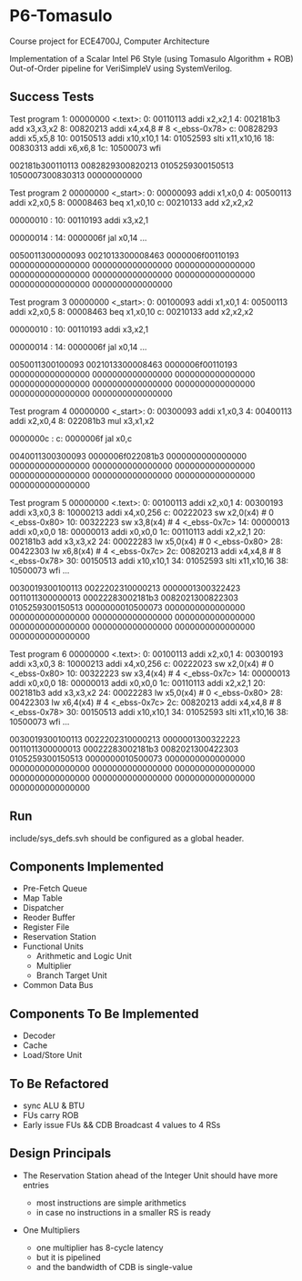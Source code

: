 # P6-Tomasulo

Course project for ECE4700J, Computer Architecture

Implementation of a Scalar Intel P6 Style (using Tomasulo Algorithm + ROB) Out-of-Order pipeline for VeriSimpleV using SystemVerilog.

## Success Tests
Test program 1:
00000000 <.text>:
   0: 00110113           addi x2,x2,1
   4: 002181b3           add x3,x3,x2
   8: 00820213           addi x4,x4,8 # 8 <_ebss-0x78>
   c: 00828293           addi x5,x5,8
  10: 00150513           addi x10,x10,1
  14: 01052593           slti x11,x10,16
  18: 00830313           addi x6,x6,8
  1c: 10500073           wfi

002181b300110113
0082829300820213
0105259300150513
1050007300830313
00000000000


Test program 2
00000000 <_start>:
   0: 00000093           addi x1,x0,0
   4: 00500113           addi x2,x0,5
   8: 00008463           beq x1,x0,10 <label>
   c: 00210133           add x2,x2,x2

00000010 <label>:
  10: 00110193           addi x3,x2,1

00000014 <loop>:
  14: 0000006f           jal x0,14 <loop>
 ...

0050011300000093
0021013300008463
0000006f00110193
0000000000000000
0000000000000000
0000000000000000
0000000000000000
0000000000000000
0000000000000000
0000000000000000
0000000000000000


Test program 3
00000000 <_start>:
   0: 00100093           addi x1,x0,1
   4: 00500113           addi x2,x0,5
   8: 00008463           beq x1,x0,10 <label>
   c: 00210133           add x2,x2,x2

00000010 <label>:
  10: 00110193           addi x3,x2,1

00000014 <loop>:
  14: 0000006f           jal x0,14 <loop>
 ...

0050011300100093
0021013300008463
0000006f00110193
0000000000000000
0000000000000000
0000000000000000
0000000000000000
0000000000000000
0000000000000000
0000000000000000
0000000000000000


Test program 4
00000000 <_start>:
   0: 00300093           addi x1,x0,3
   4: 00400113           addi x2,x0,4
   8: 022081b3           mul x3,x1,x2

0000000c <loop>:
   c: 0000006f           jal x0,c <loop>

0040011300300093
0000006f022081b3
0000000000000000
0000000000000000
0000000000000000
0000000000000000
0000000000000000
0000000000000000
0000000000000000
0000000000000000


Test program 5
00000000 <.text>:
   0:	00100113          	addi	x2,x0,1
   4:	00300193          	addi	x3,x0,3
   8:	10000213          	addi	x4,x0,256
   c:	00222023          	sw	x2,0(x4) # 0 <_ebss-0x80>
  10:	00322223          	sw	x3,8(x4) # 4 <_ebss-0x7c>
  14:	00000013          	addi	x0,x0,0
  18:	00000013          	addi	x0,x0,0
  1c:	00110113          	addi	x2,x2,1
  20:	002181b3          	add	x3,x3,x2
  24:	00022283          	lw	x5,0(x4) # 0 <_ebss-0x80>
  28:	00422303          	lw	x6,8(x4) # 4 <_ebss-0x7c>
  2c:	00820213          	addi	x4,x4,8 # 8 <_ebss-0x78>
  30:	00150513          	addi	x10,x10,1
  34:	01052593          	slti	x11,x10,16
  38:	10500073          	wfi
	...

0030019300100113
0022202310000213
0000001300322423
0011011300000013
00022283002181b3
0082021300822303
0105259300150513
0000000010500073
0000000000000000
0000000000000000
0000000000000000
0000000000000000
0000000000000000
0000000000000000
0000000000000000
0000000000000000


Test program 6
00000000 <.text>:
   0:	00100113          	addi	x2,x0,1
   4:	00300193          	addi	x3,x0,3
   8:	10000213          	addi	x4,x0,256
   c:	00222023          	sw	x2,0(x4) # 0 <_ebss-0x80>
  10:	00322223          	sw	x3,4(x4) # 4 <_ebss-0x7c>
  14:	00000013          	addi	x0,x0,0
  18:	00000013          	addi	x0,x0,0
  1c:	00110113          	addi	x2,x2,1
  20:	002181b3          	add	x3,x3,x2
  24:	00022283          	lw	x5,0(x4) # 0 <_ebss-0x80>
  28:	00422303          	lw	x6,4(x4) # 4 <_ebss-0x7c>
  2c:	00820213          	addi	x4,x4,8 # 8 <_ebss-0x78>
  30:	00150513          	addi	x10,x10,1
  34:	01052593          	slti	x11,x10,16
  38:	10500073          	wfi
	...

0030019300100113
0022202310000213
0000001300322223
0011011300000013
00022283002181b3
0082021300422303
0105259300150513
0000000010500073
0000000000000000
0000000000000000
0000000000000000
0000000000000000
0000000000000000
0000000000000000
0000000000000000
0000000000000000


## Run

include/sys_defs.svh should be configured as a global header.

## Components Implemented

- Pre-Fetch Queue
- Map Table
- Dispatcher
- Reoder Buffer
- Register File
- Reservation Station
- Functional Units
  - Arithmetic and Logic Unit
  - Multiplier
  - Branch Target Unit
- Common Data Bus

## Components To Be Implemented

- Decoder
- Cache
- Load/Store Unit

## To Be Refactored

- sync ALU & BTU
- FUs carry ROB
- Early issue FUs && CDB Broadcast 4 values to 4 RSs

## Design Principals

- The Reservation Station ahead of the Integer Unit should have more entries
  - most instructions are simple arithmetics
  - in case no instructions in a smaller RS is ready

- One Multipliers
  - one multiplier has 8-cycle latency
  - but it is pipelined
  - and the bandwidth of CDB is single-value

  

